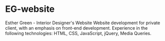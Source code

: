 # EG-website
Esther Green - Interior Designer's Website
                           Website development for private client, with an emphasis on front-end development.
                           Experience in the following technologies:
                           HTML, CSS, JavaScript, jQuery, Media Queries.
